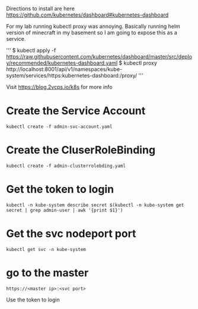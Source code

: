 Directions to install are here
https://github.com/kubernetes/dashboard#kubernetes-dashboard

For my lab running kubectl proxy was annoying. Basically running helm version of minecraft in my basement so I am going to expose this as a service.

'''
$ kubectl apply -f https://raw.githubusercontent.com/kubernetes/dashboard/master/src/deploy/recommended/kubernetes-dashboard.yaml
$ kubectl proxy
http://localhost:8001/api/v1/namespaces/kube-system/services/https:kubernetes-dashboard:/proxy/
'''




Visit https://blog.2vcps.io/k8s for more info
# Create the Service Account

```
kubectl create -f admin-svc-account.yaml
```
# Create the CluserRoleBinding
```
kubectl create -f admin-clusterrolebding.yaml
```
# 

# Get the token to login

```
kubectl -n kube-system describe secret $(kubectl -n kube-system get secret | grep admin-user | awk '{print $1}')
```
# Get the svc nodeport port
```
kubectl get svc -n kube-system
```
# go to the master 
```
https://<master ip>:<svc port>
```
Use the token to login